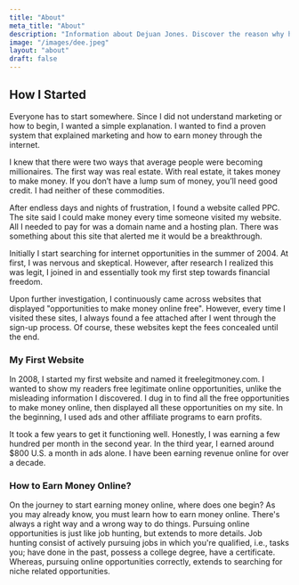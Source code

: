 ```yaml
---
title: "About"
meta_title: "About"
description: "Information about Dejuan Jones. Discover the reason why he became a internet marketer and start making money online."
image: "/images/dee.jpeg"
layout: "about"
draft: false
---
```


<h2>How I Started</h2>

<p>Everyone has to start somewhere. Since I did not understand marketing or how to begin, I wanted a simple explanation. I wanted to find a proven system that explained marketing and how to earn money through the internet.</p>

<p>I knew that there were two ways that average people were becoming millionaires. The first way was real estate. With real estate, it takes money to make money. If you don’t have a lump sum of money, you’ll need good credit. I had neither of these commodities.</p>

<p>After endless days and nights of frustration, I found a website called PPC. The site said I could make money every time someone visited my website. All I needed to pay for was a domain name and a hosting plan. There was something about this site that alerted me it would be a breakthrough.</p>

<p>Initially I start searching for internet opportunities in the summer of 2004. At first, I was nervous and skeptical. However, after research I realized this was legit, I joined in and essentially took my first step towards financial freedom.</p>

<p>Upon further investigation, I continuously came across websites that displayed "opportunities to make money online free". However, every time I visited these sites, I always found a fee attached after I went through the sign-up process. Of course, these websites kept the fees concealed until the end.</p>

<h3>My First Website</h3>

<p>In 2008, I started my first website and named it freelegitmoney.com. I wanted to show my readers free legitimate online opportunities, unlike the misleading information I discovered. I dug in to find all the free opportunities to make money online, then displayed all these opportunities on my site. In the beginning, I used ads and other affiliate programs to earn profits.</p>

<p>It took a few years to get it functioning well. Honestly, I was earning a few hundred per month in the second year. In the third year, I earned around $800 U.S. a month in ads alone. I have been earning revenue online for over a decade.</p>

<h3>How to Earn Money Online?</h3>

<p>On the journey to start earning money online, where does one begin? As you may already know, you must learn how to earn money online. There's always a right way and a wrong way to do things. Pursuing online opportunities is just like job hunting, but extends to more details. Job hunting consist of actively pursuing jobs in which you're qualified, i.e., tasks you; have done in the past, possess a college degree, have a certificate. Whereas, pursuing online opportunities correctly, extends to searching for niche related opportunities.</p>
